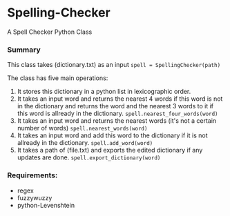 # Spelling-Checker
A Spell Checker Python Class

### Summary
This class takes (dictionary.txt) as an input
  `spell = SpellingChecker(path)`

The class has five main operations:
1. It stores this dictionary in a python list in lexicographic order.
2. It takes an input word and returns the nearest 4 words if this word is not in the dictionary and returns the word and the nearest 3 words to it if this word is allready in the dictionary.
   `spell.nearest_four_words(word)`
3. It takes an input word and returns the nearest words (it's not a certain number of words)
  `spell.nearest_words(word)`
4. It takes an input word and add this word to the dictionary if it is not allready in the dictionary.
  `spell.add_word(word)`
5. It takes a path of (file.txt) and exports the edited dictionary if any updates are done.
    `spell.export_dictionary(word)`

### Requirements:
* regex
* fuzzywuzzy
* python-Levenshtein
